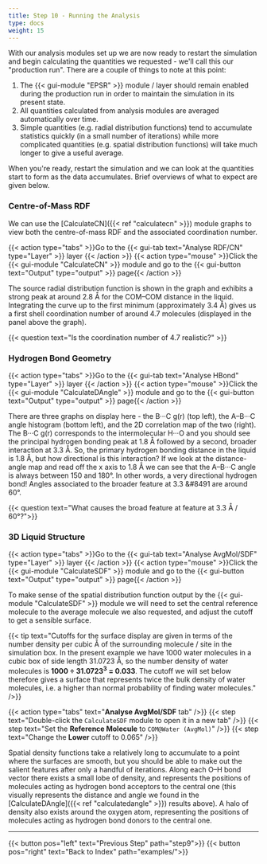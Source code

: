 ```yaml
---
title: Step 10 - Running the Analysis
type: docs
weight: 15
---
```


With our analysis modules set up we are now ready to restart the simulation and begin calculating the quantities we requested - we'll call this our "production run". There are a couple of things to note at this point:

1. The {{< gui-module "EPSR" >}} module / layer should remain enabled during the production run in order to maintain the simulation in its present state.
2. All quantities calculated from analysis modules are averaged automatically over time.
3. Simple quantities (e.g. radial distribution functions) tend to accumulate statistics quickly (in a small number of iterations) while more complicated quantities (e.g. spatial distribution functions) will take much longer to give a useful average.

When you're ready, restart the simulation and we can look at the quantities start to form as the data accumulates. Brief overviews of what to expect are given below.

### Centre-of-Mass RDF

We can use the [CalculateCN]({{< ref "calculatecn" >}}) module graphs to view both the centre-of-mass RDF and the associated coordination number.

{{< action type="tabs" >}}Go to the {{< gui-tab text="Analyse RDF/CN" type="Layer" >}} layer {{< /action >}}
{{< action type="mouse" >}}Click the {{< gui-module "CalculateCN" >}} module and go to the {{< gui-button text="Output" type="output" >}} page{{< /action >}}

The source radial distribution function is shown in the graph and exhibits a strong peak at around 2.8 &#8491; for the COM&ndash;COM distance in the liquid. Integrating the curve up to the first minimum (approximately 3.4 &#8491;) gives us a first shell coordination number of around 4.7 molecules (displayed in the panel above the graph).

{{< question text="Is the coordination number of 4.7 realistic?" >}}

### Hydrogen Bond Geometry

{{< action type="tabs" >}}Go to the {{< gui-tab text="Analyse HBond" type="Layer" >}} layer {{< /action >}}
{{< action type="mouse" >}}Click the {{< gui-module "CalculateDAngle" >}} module and go to the {{< gui-button text="Output" type="output" >}} page{{< /action >}}

There are three graphs on display here - the B&middot;&middot;&middot;C g(r) (top left), the A&ndash;B&middot;&middot;&middot;C angle histogram (bottom left), and the 2D correlation map of the two (right). The B&middot;&middot;&middot;C g(r) corresponds to the intermolecular H&middot;&middot;&middot;O and you should see the principal hydrogen bonding peak at 1.8 &#8491; followed by a second, broader interaction at 3.3 &#8491;. So, the primary hydrogen bonding distance in the liquid is 1.8 &#8491;, but how directional is this interaction? If we look at the distance-angle map and read off the x axis to 1.8 &#8491; we can see that the A&ndash;B&middot;&middot;&middot;C angle is always between 150 and 180&deg;. In other words, a very directional hydrogen bond! Angles associated to the broader feature at 3.3 &#8491 are around 60&deg;.

{{< question text="What causes the broad feature at feature at 3.3 &#8491; / 60&deg;?">}}

### 3D Liquid Structure

{{< action type="tabs" >}}Go to the {{< gui-tab text="Analyse AvgMol/SDF" type="Layer" >}} layer {{< /action >}}
{{< action type="mouse" >}}Click the {{< gui-module "CalculateSDF" >}} module and go to the {{< gui-button text="Output" type="output" >}} page{{< /action >}}

To make sense of the spatial distribution function output by the {{< gui-module "CalculateSDF" >}} module we will need to set the central reference molecule to the average molecule we also requested, and adjust the cutoff to get a sensible surface.

{{< tip text="Cutoffs for the surface display are given in terms of the number density per cubic &#8491; of the surrounding molecule / site in the simulation box. In the present example we have 1000 water molecules in a cubic box of side length 31.0723 &#8491;, so the number density of water molecules is **1000 &divide; 31.0723<sup>3</sup> = 0.033**. The cutoff we will set below therefore gives a surface that represents twice the bulk density of water molecules, i.e. a higher than normal probability of finding water molecules." />}}

{{< action type="tabs" text="**Analyse AvgMol/SDF** tab" />}}
{{< step text="Double-click the `CalculateSDF` module to open it in a new tab" />}}
{{< step text="Set the **Reference Molecule** to `COM@Water (AvgMol)`" />}}
{{< step text="Change the **Lower** cutoff to 0.065" />}}


Spatial density functions take a relatively long to accumulate to a point where the surfaces are smooth, but you should be able to make out the salient features after only a handful of iterations. Along each O&ndash;H bond vector there exists a small lobe of density, and represents the positions of molecules acting as hydrogen bond acceptors to the central one (this visually represents the distance and angle we found in the [CalculateDAngle]({{< ref "calculatedangle" >}}) results above). A halo of density also exists around the oxygen atom, representing the positions of molecules acting as hydrogen bond donors to the central one.


* * *
{{< button pos="left" text="Previous Step" path="step9">}}
{{< button pos="right" text="Back to Index" path="examples/">}}
